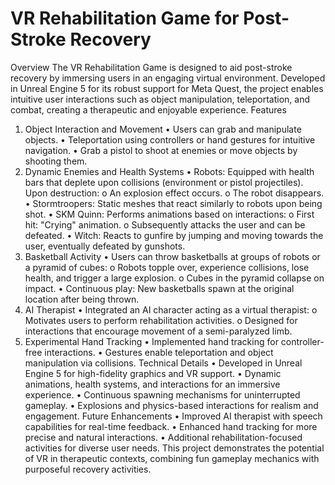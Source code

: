 # VR Rehabilitation Game for Post-Stroke Recovery
Overview
The VR Rehabilitation Game is designed to aid post-stroke recovery by immersing users in an engaging virtual environment. Developed in Unreal Engine 5 for its robust support for Meta Quest, the project enables intuitive user interactions such as object manipulation, teleportation, and combat, creating a therapeutic and enjoyable experience.
Features
1. Object Interaction and Movement
  •	Users can grab and manipulate objects.
  •	Teleportation using controllers or hand gestures for intuitive navigation.
  •	Grab a pistol to shoot at enemies or move objects by shooting them.
2. Dynamic Enemies and Health Systems
  •	Robots: Equipped with health bars that deplete upon collisions (environment or pistol projectiles). Upon destruction: 
    o	An explosion effect occurs.
    o	The robot disappears.
  •	Stormtroopers: Static meshes that react similarly to robots upon being shot.
  •	SKM Quinn: Performs animations based on interactions: 
    o	First hit: "Crying" animation.
    o	Subsequently attacks the user and can be defeated.
  •	Witch: Reacts to gunfire by jumping and moving towards the user, eventually defeated by gunshots.
3. Basketball Activity
  •	Users can throw basketballs at groups of robots or a pyramid of cubes: 
    o	Robots topple over, experience collisions, lose health, and trigger a large explosion.
    o	Cubes in the pyramid collapse on impact.
  •	Continuous play: New basketballs spawn at the original location after being thrown.
4. AI Therapist
  •	Integrated an AI character acting as a virtual therapist: 
    o	Motivates users to perform rehabilitation activities.
    o	Designed for interactions that encourage movement of a semi-paralyzed limb.
5. Experimental Hand Tracking
  •	Implemented hand tracking for controller-free interactions.
  •	Gestures enable teleportation and object manipulation via collisions.
Technical Details
  •	Developed in Unreal Engine 5 for high-fidelity graphics and VR support.
  •	Dynamic animations, health systems, and interactions for an immersive experience.
  •	Continuous spawning mechanisms for uninterrupted gameplay.
  •	Explosions and physics-based interactions for realism and engagement.
Future Enhancements
  •	Improved AI therapist with speech capabilities for real-time feedback.
  •	Enhanced hand tracking for more precise and natural interactions.
  •	Additional rehabilitation-focused activities for diverse user needs.
This project demonstrates the potential of VR in therapeutic contexts, combining fun gameplay mechanics with purposeful recovery activities.

